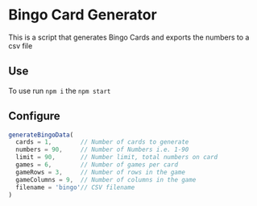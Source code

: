 # Bingo Card Generator
This is a script that generates Bingo Cards and exports the numbers to a csv file

## Use
To use run `npm i` the `npm start`

## Configure
```javascript
generateBingoData(
  cards = 1,        // Number of cards to generate
  numbers = 90,     // Number of Numbers i.e. 1-90
  limit = 90,       // Number limit, total numbers on card
  games = 6,        // Number of games per card
  gameRows = 3,     // Number of rows in the game
  gameColumns = 9,  // Number of columns in the game
  filename = 'bingo'// CSV filename
)
```
